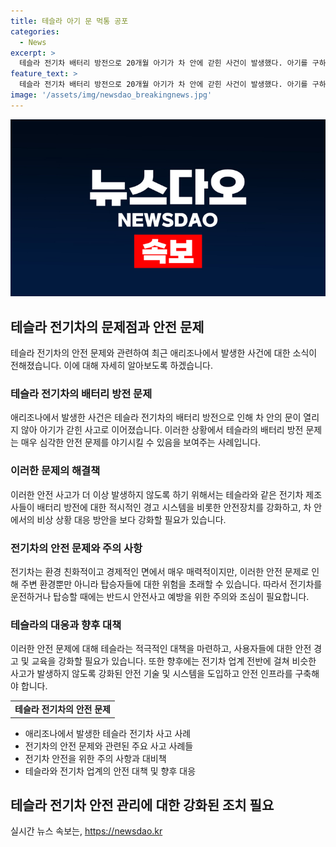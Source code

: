 ```yaml
---
title: 테슬라 아기 문 먹통 공포
categories:
  - News
excerpt: >
  테슬라 전기차 배터리 방전으로 20개월 아기가 차 안에 갇힌 사건이 발생했다. 아기를 구하기 위해 유리창을 깬 구조대, 차 문 열리지 않아 아기가 폭염 속에 갇혀있었고, 차 안에서는 잠금장치가 풀릴 수 있었지만 아기에게는 부족했다. 이 사건을 통해 테슬라 차량의 잠금장치 문제가 이슈가 되었으며, 지난해와 이번주에도 비슷한 사고가 발생한 것으로 전해졌다.
feature_text: >
  테슬라 전기차 배터리 방전으로 20개월 아기가 차 안에 갇힌 사건이 발생했다. 아기를 구하기 위해 유리창을 깬 구조대, 차 문 열리지 않아 아기가 폭염 속에 갇혀있었고, 차 안에서는 잠금장치가 풀릴 수 있었지만 아기에게는 부족했다. 이 사건을 통해 테슬라 차량의 잠금장치 문제가 이슈가 되었으며, 지난해와 이번주에도 비슷한 사고가 발생한 것으로 전해졌다.
image: '/assets/img/newsdao_breakingnews.jpg'
---
```


<p><img src="/assets/img/newsdao_breakingnews.jpg" alt="pcversion 속보" /></p>

<h2 data-ke-size="size26">테슬라 전기차의 문제점과 안전 문제</h2>

<p data-ke-size="size16">테슬라 전기차의 안전 문제와 관련하여 최근 애리조나에서 발생한 사건에 대한 소식이 전해졌습니다. 이에 대해 자세히 알아보도록 하겠습니다.</p>

<h3>테슬라 전기차의 배터리 방전 문제</h3>

<p data-ke-size="size16">애리조나에서 발생한 사건은 테슬라 전기차의 배터리 방전으로 인해 차 안의 문이 열리지 않아 아기가 갇힌 사고로 이어졌습니다. 이러한 상황에서 테슬라의 배터리 방전 문제는 매우 심각한 안전 문제를 야기시킬 수 있음을 보여주는 사례입니다.</p>

<h3>이러한 문제의 해결책</h3>

<p data-ke-size="size16">이러한 안전 사고가 더 이상 발생하지 않도록 하기 위해서는 테슬라와 같은 전기차 제조사들이 배터리 방전에 대한 적시적인 경고 시스템을 비롯한 안전장치를 강화하고, 차 안에서의 비상 상황 대응 방안을 보다 강화할 필요가 있습니다.</p>

<h3>전기차의 안전 문제와 주의 사항</h3>

<p data-ke-size="size16">전기차는 환경 친화적이고 경제적인 면에서 매우 매력적이지만, 이러한 안전 문제로 인해 주변 환경뿐만 아니라 탑승자들에 대한 위험을 초래할 수 있습니다. 따라서 전기차를 운전하거나 탑승할 때에는 반드시 안전사고 예방을 위한 주의와 조심이 필요합니다.</p>

<h3>테슬라의 대응과 향후 대책</h3>

<p data-ke-size="size16">이러한 안전 문제에 대해 테슬라는 적극적인 대책을 마련하고, 사용자들에 대한 안전 경고 및 교육을 강화할 필요가 있습니다. 또한 향후에는 전기차 업계 전반에 걸쳐 비슷한 사고가 발생하지 않도록 강화된 안전 기술 및 시스템을 도입하고 안전 인프라를 구축해야 합니다.</p>

<table>
    <tbody>
        <tr>
            <td style="text-align: center; height: 17px;"><b>테슬라 전기차의 안전 문제</b></td>
        </tr>
    </tbody>
</table>

<ul>
    <li>애리조나에서 발생한 테슬라 전기차 사고 사례</li>
    <li>전기차의 안전 문제와 관련된 주요 사고 사례들</li>
    <li>전기차 안전을 위한 주의 사항과 대비책</li>
    <li>테슬라와 전기차 업계의 안전 대책 및 향후 대응</li>
</ul>

<h2 data-ke-size="size26">테슬라 전기차 안전 관리에 대한 강화된 조치 필요</h2>
실시간 뉴스 속보는, <a href="https://newsdao.kr" rel="dofollow">https://newsdao.kr</a>



